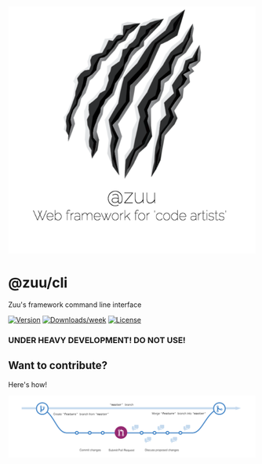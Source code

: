 <div align="center">
  <a href="http://zuu.thevexis.me/">
    <img src="https://github.com/IAmTheVex/zuu/raw/master/assets/big_title.png">
  </a>
</div>

# @zuu/cli

Zuu&#39;s framework command line interface

[![Version](https://img.shields.io/npm/v/@zuu/cli.svg)](https://npmjs.org/package/@zuu/cli)
[![Downloads/week](https://img.shields.io/npm/dw/@zuu/cli.svg)](https://npmjs.org/package/@zuu/cli)
[![License](https://img.shields.io/npm/l/@zuu/cli.svg)](https://github.com/IAmTheVex/zuu/blob/master/package.json)

### UNDER HEAVY DEVELOPMENT! DO NOT USE!

## Want to contribute?
Here's how!
<div align="center">
  <a href="https://github.com/IAmTheVex/zuu/blob/master/CONTRIBUTING.md">
    <img src="https://github.com/IAmTheVex/zuu/raw/master/assets/branching.png">
  </a>
</div>
